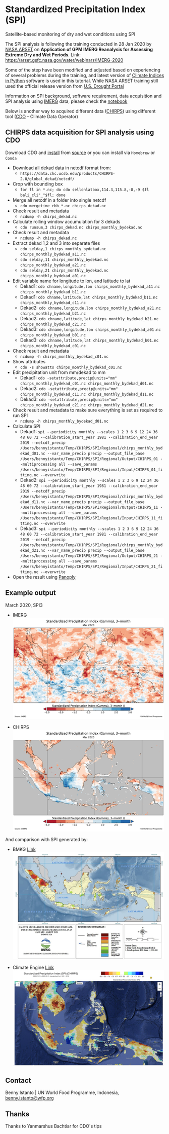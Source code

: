 # Standardized Precipitation Index (SPI)
Satellite-based monitoring of dry and wet conditions using SPI

The SPI analysis is following the training conducted in 28 Jan 2020 by [NASA ARSET](https://arset.gsfc.nasa.gov) on **Application of GPM IMERG Reanalysis for Assessing Extreme Dry and Wet Periods**. Link: https://arset.gsfc.nasa.gov/water/webinars/IMERG-2020

Some of the step have been modified and adjusted based on experiencing of several problems during the training, and latest version of [Climate Indices in Python](https://github.com/monocongo/climate_indices) software is used in this tutorial. While NASA ARSET training still used the official release version from [U.S. Drought Portal](https://www.drought.gov/drought/python-climate-indices)

Information on SPI background, software requirement, data acquisition and SPI analysis using [IMERG](https://gpm.nasa.gov/category/keywords/imerg) data, please check the [notebook](https://github.com/wfpidn/SPI/blob/master/SPI_based_on_IMERG.ipynb)

Below is another way to acquired different data ([CHIRPS](https://chc.ucsb.edu/data/chirps)) using different tool ([CDO](https://code.mpimet.mpg.de/projects/cdo) - Climate Data Operator)

## CHIRPS data acquisition for SPI analysis using CDO
Download CDO and [install](https://code.mpimet.mpg.de/projects/cdo/wiki#Download-Compile-Install) from [source](https://code.mpimet.mpg.de/projects/cdo/files) or you can install via ```Homebrew``` or ```Conda```
- Download all dekad data in netcdf format from:
  - ```https://data.chc.ucsb.edu/products/CHIRPS-2.0/global_dekad/netcdf/```
- Crop with bounding box
  - ```for fl in *.nc; do cdo sellonlatbox,114.3,115.8,-8,-9 $fl bali_cli"_"$fl; done```
- Merge all netcdf in a folder into single netcdf
  - ```cdo mergetime rbb_*.nc chirps_dekad.nc```
- Check result and metadata
  - ```ncdump -h chirps_dekad.nc```
- Calculate rolling window accumulation for 3 dekads
  - ```cdo runsum,3 chirps_dekad.nc chirps_monthly_bydekad.nc```
- Check result and metadata
  - ```ncdump -h chirps_dekad.nc```
- Extract dekad 1,2 and 3 into separate files
  - ```cdo selday,1 chirps_monthly_bydekad.nc chirps_monthly_bydekad_a11.nc```
  - ```cdo selday,11 chirps_monthly_bydekad.nc chirps_monthly_bydekad_a21.nc```
  - ```cdo selday,21 chirps_monthly_bydekad.nc chirps_monthly_bydekad_a01.nc```
- Edit variable name for longitude to lon, and latitude to lat
  - Dekad1: ```cdo chname,longitude,lon chirps_monthly_bydekad_a11.nc chirps_monthly_bydekad_b11.nc```
  - Dekad1: ```cdo chname,latitude,lat chirps_monthly_bydekad_b11.nc chirps_monthly_bydekad_c11.nc```
  - Dekad2: ```cdo chname,longitude,lon chirps_monthly_bydekad_a21.nc chirps_monthly_bydekad_b21.nc```
  - Dekad2: ```cdo chname,latitude,lat chirps_monthly_bydekad_b21.nc chirps_monthly_bydekad_c21.nc```
  - Dekad3: ```cdo chname,longitude,lon chirps_monthly_bydekad_a01.nc chirps_monthly_bydekad_b01.nc```
  - Dekad3: ```cdo chname,latitude,lat chirps_monthly_bydekad_b01.nc chirps_monthly_bydekad_c01.nc```
- Check result and metadata
  - ```ncdump -h chirps_monthly_bydekad_c01.nc```
- Show attributes
  - ```cdo -s showatts chirps_monthly_bydekad_c01.nc```
- Edit precipitation unit from mm/dekad to mm
  - Dekad1: ```cdo -setattribute,precip@units="mm" chirps_monthly_bydekad_c01.nc chirps_monthly_bydekad_d01.nc```
  - Dekad2: ```cdo -setattribute,precip@units="mm" chirps_monthly_bydekad_c11.nc chirps_monthly_bydekad_d11.nc```
  - Dekad3: ```cdo -setattribute,precip@units="mm" chirps_monthly_bydekad_c21.nc chirps_monthly_bydekad_d21.nc```
- Check result and metadata to make sure everything is set as required to run SPI
  - ```ncdump -h chirps_monthly_bydekad_d01.nc```
- Calculate SPI
  - Dekad1: ```spi --periodicity monthly --scales 1 2 3 6 9 12 24 36 48 60 72 --calibration_start_year 1981 --calibration_end_year 2019 --netcdf_precip /Users/bennyistanto/Temp/CHIRPS/SPI/Regional/chirps_monthly_bydekad_d01.nc --var_name_precip precip --output_file_base /Users/bennyistanto/Temp/CHIRPS/SPI/Regional/Output/CHIRPS_01 --multiprocessing all --save_params /Users/bennyistanto/Temp/CHIRPS/SPI/Regional/Input/CHIRPS_01_fitting.nc --overwrite```
  - Dekad2: ```spi --periodicity monthly --scales 1 2 3 6 9 12 24 36 48 60 72 --calibration_start_year 1981 --calibration_end_year 2019 --netcdf_precip /Users/bennyistanto/Temp/CHIRPS/SPI/Regional/chirps_monthly_bydekad_d11.nc --var_name_precip precip --output_file_base /Users/bennyistanto/Temp/CHIRPS/SPI/Regional/Output/CHIRPS_11 --multiprocessing all --save_params /Users/bennyistanto/Temp/CHIRPS/SPI/Regional/Input/CHIRPS_11_fitting.nc --overwrite```
  - Dekad3: ```spi --periodicity monthly --scales 1 2 3 6 9 12 24 36 48 60 72 --calibration_start_year 1981 --calibration_end_year 2019 --netcdf_precip /Users/bennyistanto/Temp/CHIRPS/SPI/Regional/chirps_monthly_bydekad_d21.nc --var_name_precip precip --output_file_base /Users/bennyistanto/Temp/CHIRPS/SPI/Regional/Output/CHIRPS_21 --multiprocessing all --save_params /Users/bennyistanto/Temp/CHIRPS/SPI/Regional/Input/CHIRPS_21_fitting.nc --overwrite```
- Open the result using [Panoply](https://www.giss.nasa.gov/tools/panoply/)

## Example output
March 2020, SPI3
- IMERG
  ![IMERG](/Exercise/img/IMERG_SPI3_Mar2020.png)

- CHIRPS
  ![CHIRPS](/Exercise/img/CHIRPS_SPI3_Mar2020.png)

And comparison with SPI generated by:
- BMKG [Link](https://www.bmkg.go.id/iklim/indeks-presipitasi-terstandarisasi.bmkg?p=the-standardized-precipitation-index-maret-2020&tag=spi&lang=ID)
  ![BMKG](/Exercise/img/BMKG_SPI3_Mar2020.png)

- Climate Engine [Link](https://climengine.page.link/nTyi)
  ![ClimEngine](/Exercise/img/ClimateEngine_SPI3_Mar2020.png)

## Contact
Benny Istanto | UN World Food Programme, Indonesia, benny.istanto@wfp.org

## Thanks
Thanks to Yanmarshus Bachtiar for CDO's tips

